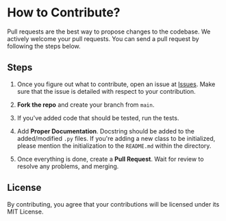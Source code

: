 # How to Contribute?
Pull requests are the best way to propose changes to the codebase. We actively welcome your pull requests. You can send a pull request by following the steps below.

## Steps
1. Once you figure out what to contribute, open an issue at <a href = "https://github.com/rishusiva/Pose-Network/issues">Issues</a>. Make sure that the issue is detailed with respect to your contribution.

2. **Fork the repo** and create your branch from `main`.

3. If you've added code that should be tested, run the tests.

4. Add **Proper Documentation**. Docstring should be added to the added/modified `.py` files. If you're adding a new class to be initialized, please mention the initialization to the `README.md` within the directory.

5. Once everything is done, create a **Pull Request**. Wait for review to resolve any problems, and merging.

## License
By contributing, you agree that your contributions will be licensed under its MIT License.
